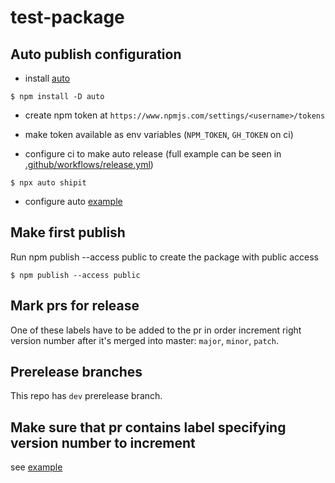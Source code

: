 # test-package

## Auto publish configuration

- install [auto](https://github.com/intuit/auto)
```shell
$ npm install -D auto
```

- create npm token at `https://www.npmjs.com/settings/<username>/tokens`
- make token available as env variables (`NPM_TOKEN`, `GH_TOKEN` on ci)

- configure ci to make auto release (full example can be seen in [.github/workflows/release.yml](.github/workflows/release.yml))
```shell
$ npx auto shipit
```

- configure auto [example](.autorc)

## Make first publish

Run npm publish --access public to create the package with public access
```shell
$ npm publish --access public
```

## Mark prs for release

One of these labels have to be added to the pr in order increment right version number after it's merged into master: `major`, `minor`, `patch`.

## Prerelease branches

This repo has `dev` prerelease branch.

## Make sure that pr contains label specifying version number to increment

see [example](.github/workflows/tag-validation.yml)

